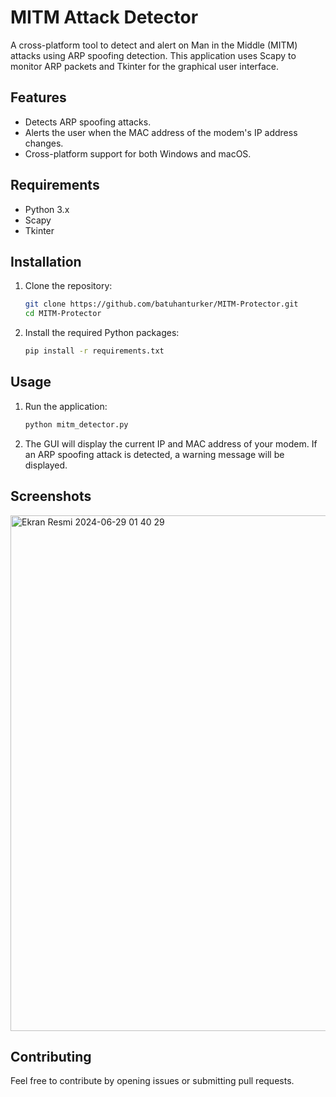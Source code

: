 # MITM Attack Detector

A cross-platform tool to detect and alert on Man in the Middle (MITM) attacks using ARP spoofing detection. This application uses Scapy to monitor ARP packets and Tkinter for the graphical user interface.

## Features

- Detects ARP spoofing attacks.
- Alerts the user when the MAC address of the modem's IP address changes.
- Cross-platform support for both Windows and macOS.

## Requirements

- Python 3.x
- Scapy
- Tkinter

## Installation

1. Clone the repository:
    ```sh
    git clone https://github.com/batuhanturker/MITM-Protector.git
    cd MITM-Protector
    ```

2. Install the required Python packages:
    ```sh
    pip install -r requirements.txt
    ```

## Usage
1. Run the application:
    ```sh
    python mitm_detector.py
    ```

2. The GUI will display the current IP and MAC address of your modem. If an ARP spoofing attack is detected, a warning message will be displayed.

## Screenshots

<img width="825" alt="Ekran Resmi 2024-06-29 01 40 29" src="https://github.com/batuhanturker/MITM-Protector/assets/57283569/7e2eaf12-ad38-492d-b23b-ff2c8a4cb619">

## Contributing

Feel free to contribute by opening issues or submitting pull requests.


